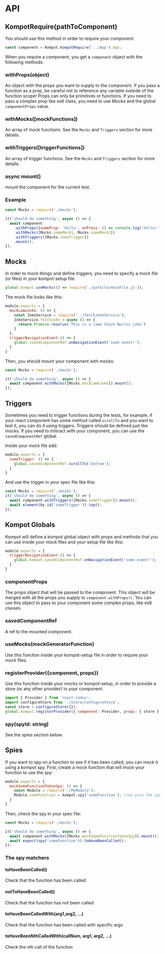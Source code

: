 # API

## KompotRequire(pathToComponent)
You should use this method in order to require your component.

```js
const component = Kompot.kompotRequire('../App').App;
```

When you require a component, you get a `component` object with the following methods:

### withProps(object)
 An object with the props you want to supply to the component. If you pass a function as a prop, be careful not to reference any variable outside of the function scope! Props can 
 only be primitives or functions. If you need to pass a complex prop like es6 class, you need to use Mocks and the global `componentProps` value. 

### withMocks([mockFunctions])
An array of mock functions. See the `Mocks` and `Triggers` section for more details.

### withTriggers([triggerFunctions])

An array of trigger functions. See the `Mocks` and `Triggers` section for more details.
### async mount()
mount the component for the current test. 

### Example

```js
const Mocks = require('./mocks');

it('should do something', async () => {
  await component
    .withProps({someProp: 'hello', onPress: () => console.log('hello!')})
    .withMocks([Mocks.someMock1, Mocks.someMock2])
    .withTriggers([Mocks.someTrigger])
    .mount();
});
```

## Mocks
In order to mock things and define triggers, you need to specify a mock file (or files) in your kompot-setup file:

```js
global.kompot.useMocks(() => require('./path/to/mockFile.js'));
```

The mock file looks like this:
```js
module.exports = {
  mockLameJoke: () => {
    const JokeService = require('../fetchJokeService');
    JokeService.fetchJoke = async () => {
      return Promise.resolve('This is a lame Chuck Norris joke')
    }
  },
  triggerNavigationEvent:() => {
    global.savedComponentRef.onNavigationEvent('some event!');
  }
}
```

Then, you should mount your component with mocks:

```js
const Mocks = require('./mocks');

it('should do something', async () => {
  await component.withMocks([Mocks.mockLameJoke]).mount();
});
```

## Triggers
Sometimes you need to trigger functions during the tests, for example, if your react component has some method called `scrollTo` and you want to test it, you can do it using triggers. Triggers should be defined just like mocks. If you need to interact with your component, you can use the `savedComponentRef` global.

Inside your mock file add:
```js
module.exports = {
  someTrigger: () => {
    global.savedComponentRef.scrollTo('bottom');
  }
}
```

And use the trigger in your spec file like this:
```js
const Mocks = require('./mocks');
it('should do something', async () => {
  await component.withTriggers([Mocks.someTrigger]).mount();
  await element(by.id('someTrigger')).tap();
});
```

## Kompot Globals
Kompot will define a kompot global object with props and methods that you can use inside your mock files and your setup file like this: 
```js
module.exports = {
  triggerNavigationEvent:() => {
    global.kompot.savedComponentRef.onNavigationEvent('some event!');
  }
}
```

### componentProps
The props object that will be passed to the component. This object will be merged with all the props you supply to `component.withProps()`. You can use this object to pass to your component some complex props, like es6 classes.

### savedComponentRef

A ref to the mounted component.

### useMocks(mockGeneratorFunction)

Use this function inside your kompot-setup file in order to require your mock files.


### registerProvider({component, props})

Use this function inside your mocks or kompot-setup, in order to provide a store (or any other provider) to your component.

```js
import { Provider } from 'react-redux';
import configureStore from './store/configureStore';
const store = configureStore({});
global.kompot.registerProvider({ component: Provider, props: { store } });
```

### spy(spyId: string)

See the spies section below. 

## Spies

If you want to spy on a function to see if it has been called, you can mock it using a kompot spy.
First, create a mock function that will mock your function to use the spy:

```js
module.exports = {
  mockSomeFunctionToUseSpy: () => {
    const Module = require('./MyModule');
    Module.someFunction = kompot.spy('someFunction'); //we give the spy a special id that we will use in the spec
  }
}
```

Then, check the spy in your spec file:
```js
const Mocks = require('./mocks');

it('should do something', async () => {
  await component.withMocks([Mocks.mockSomeFunctionToUseSpy]).mount();
  await expect(spy('someFunction')).toHaveBeenCalled();
});
```

### The spy matchers
####  toHaveBeenCalled()
Check that the function has been called
####  notToHaveBeenCalled()
Check that the function has not been called
####  toHaveBeenCalledWith(arg1,arg2, ...)
Check that the function has been called with specific args
####  toHaveBeenNthCalledWith(callNum, arg1, arg2, ...)
Check the nth call of the function
